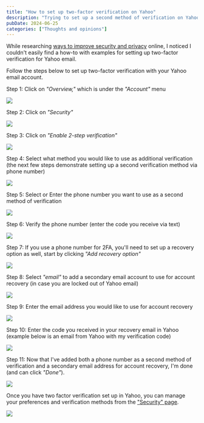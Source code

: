 ```yaml
---
title: "How to set up two-factor verification on Yahoo"
description: "Trying to set up a second method of verification on Yahoo? Use this step by step guide with screenshots."
pubDate: 2024-06-25
categories: ["Thoughts and opinions"]
---
```


While researching [ways to improve security and privacy](https://aaronroy.com/how-to-stay-ahead-of-online-scammers/) online, I noticed I couldn't easily find a how-to with examples for setting up two-factor verification for Yahoo email.

Follow the steps below to set up two-factor verification with your Yahoo email account.

Step 1: Click on _"Overview,"_ which is under the _"Account"_ menu

![](/images/how-to-set-up-two-factor-verification-on-yahoo-1759632216647.png)

Step 2: Click on _"Security"_

![](/images/how-to-set-up-two-factor-verification-on-yahoo-1759632216674.png)

Step 3: Click on _"Enable 2-step verification"_

![](/images/how-to-set-up-two-factor-verification-on-yahoo-1759632216704.png)

Step 4: Select what method you would like to use as additional verification (the next few steps demonstrate setting up a second verification method via phone number)

![](/images/how-to-set-up-two-factor-verification-on-yahoo-1759632216732.png)

Step 5: Select or Enter the phone number you want to use as a second method of verification

![](/images/how-to-set-up-two-factor-verification-on-yahoo-1759632216764.png)

Step 6: Verify the phone number (enter the code you receive via text)

![](/images/how-to-set-up-two-factor-verification-on-yahoo-1759632216793.png)

Step 7: If you use a phone number for 2FA, you'll need to set up a recovery option as well, start by clicking _"Add recovery option"_

![](/images/how-to-set-up-two-factor-verification-on-yahoo-1759632216823.png)

Step 8: Select _"email"_ to add a secondary email account to use for account recovery (in case you are locked out of Yahoo email)

![](/images/how-to-set-up-two-factor-verification-on-yahoo-1759632216854.png)

Step 9: Enter the email address you would like to use for account recovery

![](/images/how-to-set-up-two-factor-verification-on-yahoo-1759632216885.png)

Step 10: Enter the code you received in your recovery email in Yahoo (example below is an email from Yahoo with my verification code)

![](/images/how-to-set-up-two-factor-verification-on-yahoo-1759632216911.png)

Step 11: Now that I've added both a phone number as a second method of verification and a secondary email address for account recovery, I'm done (and can click _"Done"_).

![](/images/how-to-set-up-two-factor-verification-on-yahoo-1759632216942.png)

Once you have two factor verification set up in Yahoo, you can manage your preferences and verification methods from the ["Security" page](https://login.yahoo.com/myaccount/security).

![](/images/how-to-set-up-two-factor-verification-on-yahoo-1759632216973.png)